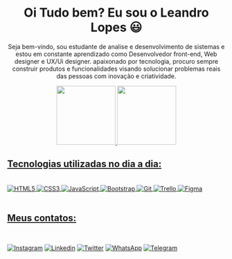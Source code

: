 <h1 align="center">Oi Tudo bem? Eu sou o Leandro Lopes 😃️</h1>

<p align="center">Seja bem-vindo, sou estudante de analise e desenvolvimento de sistemas e estou em constante aprendizado como Desenvolvedor front-end, Web designer e UX/Ui designer. apaixonado por tecnologia, procuro sempre construir produtos e funcionalidades visando solucionar problemas reais das pessoas com inovação e criatividade.</p>

<div align="center">
  <a href="https://github.com/Leandrocls">
    <img height="136em" src="https://github-readme-stats.vercel.app/api?username=Leandrocls&show_icons=true&theme=dark&include_all_commits=true&count_private=true"/>
    <img height="136em" src="https://github-readme-stats.vercel.app/api/top-langs/?username=Leandrocls&layout=compact&langs_count=7&theme=dark"/>
</div>

<h2>Tecnologias utilizadas no dia a dia:</h2>

<div style="Display: inline_block"><br/>
    <img align="center" alt="HTML5" SRC="https://img.shields.io/badge/HTML5-E34F26?style=for-the-badge&logo=html5&logoColor=white"/>
    <img align="center" alt="CSS3" SRC="https://img.shields.io/badge/CSS3-1572B6?style=for-the-badge&logo=css3&logoColor=white"/>
    <img align="center" alt="JavaScript" SRC="https://img.shields.io/badge/JavaScript-F7DF1E?style=for-the-badge&logo=javascript&logoColor=black"/>
    <img align="center" alt="Bootstrap" SRC="https://img.shields.io/badge/Bootstrap-563D7C?style=for-the-badge&logo=bootstrap&logoColor=white"/>
    <img align="center" alt="Git" SRC="https://img.shields.io/badge/GIT-E44C30?style=for-the-badge&logo=git&logoColor=white"/>
    <img align="center" alt="Trello" SRC="https://img.shields.io/badge/Trello-0052CC?style=for-the-badge&logo=trello&logoColor=white"/>
    <img align="center" alt="Figma" SRC="https://img.shields.io/badge/Figma-F24E1E?style=for-the-badge&logo=figma&logoColor=white"/>
</div><br/>

<h2>Meus contatos:</h2></br>

[![Instagram](https://img.shields.io/badge/Instagram-E4405F?style=for-the-badge&logo=instagram&logoColor=white)](https://www.instagram.com/leandrocls/)
[![Linkedin](https://img.shields.io/badge/LinkedIn-0077B5?style=for-the-badge&logo=linkedin&logoColor=white)](https://www.linkedin.com/in/leandro-campos-lopes/)
[![Twitter](https://img.shields.io/badge/Twitter-1DA1F2?style=for-the-badge&logo=twitter&logoColor=white)](https://twitter.com/Leandro_cls)
[![WhatsApp](https://img.shields.io/badge/WhatsApp-25D366?style=for-the-badge&logo=whatsapp&logoColor=white)](https://api.whatsapp.com/send?phone=5581989849555&text=Ol%C3%A1%2C%20estou%20entrando%20em%20contato%20atrav%C3%A9s%20do%20GitHub.)
[![Telegram](https://img.shields.io/badge/Telegram-2CA5E0?style=for-the-badge&logo=telegram&logoColor=white)](https://t.me/Leandrocls)


